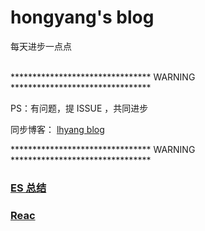 # hongyang's blog
每天进步一点点

<br>
******************************** WARNING ********************************

PS：有问题，提 ISSUE ，共同进步

同步博客： <a href='https://hongyang515.github.io/'>lhyang blog</a>

******************************** WARNING ********************************

### <a href='./es6/readMe.md'>ES 总结</a>

### <a href='./react/readMe.md'>Reac</a>